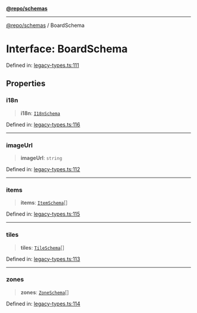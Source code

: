[**@repo/schemas**](../README.md)

---

[@repo/schemas](../README.md) / BoardSchema

# Interface: BoardSchema

Defined in: [legacy-types.ts:111](https://github.com/alexqguo/drinking-board-game-v3/blob/c6c8efecde293dcd45795192eba80a63357ff3d6/packages/schemas/src/legacy-types.ts#L111)

## Properties

### i18n

> **i18n**: [`I18nSchema`](I18nSchema.md)

Defined in: [legacy-types.ts:116](https://github.com/alexqguo/drinking-board-game-v3/blob/c6c8efecde293dcd45795192eba80a63357ff3d6/packages/schemas/src/legacy-types.ts#L116)

---

### imageUrl

> **imageUrl**: `string`

Defined in: [legacy-types.ts:112](https://github.com/alexqguo/drinking-board-game-v3/blob/c6c8efecde293dcd45795192eba80a63357ff3d6/packages/schemas/src/legacy-types.ts#L112)

---

### items

> **items**: [`ItemSchema`](ItemSchema.md)[]

Defined in: [legacy-types.ts:115](https://github.com/alexqguo/drinking-board-game-v3/blob/c6c8efecde293dcd45795192eba80a63357ff3d6/packages/schemas/src/legacy-types.ts#L115)

---

### tiles

> **tiles**: [`TileSchema`](TileSchema.md)[]

Defined in: [legacy-types.ts:113](https://github.com/alexqguo/drinking-board-game-v3/blob/c6c8efecde293dcd45795192eba80a63357ff3d6/packages/schemas/src/legacy-types.ts#L113)

---

### zones

> **zones**: [`ZoneSchema`](ZoneSchema.md)[]

Defined in: [legacy-types.ts:114](https://github.com/alexqguo/drinking-board-game-v3/blob/c6c8efecde293dcd45795192eba80a63357ff3d6/packages/schemas/src/legacy-types.ts#L114)
